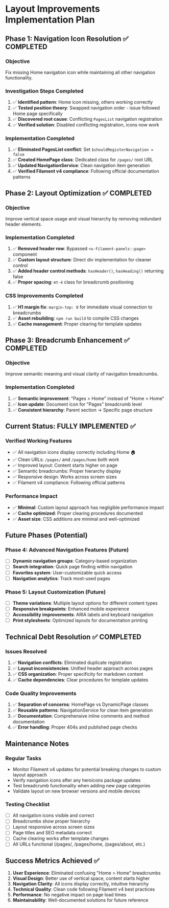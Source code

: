 # Layout Improvements Implementation Plan

## Phase 1: Navigation Icon Resolution ✅ COMPLETED

### Objective
Fix missing Home navigation icon while maintaining all other navigation functionality.

### Investigation Steps Completed
1. ✅ **Identified pattern**: Home icon missing, others working correctly
2. ✅ **Tested position theory**: Swapped navigation order - issue followed Home page specifically  
3. ✅ **Discovered root cause**: Conflicting `PagesList` navigation registration
4. ✅ **Verified solution**: Disabled conflicting registration, icons now work

### Implementation Completed
1. ✅ **Eliminated PagesList conflict**: Set `$shouldRegisterNavigation = false`
2. ✅ **Created HomePage class**: Dedicated class for `/pages/` root URL
3. ✅ **Updated NavigationService**: Clean navigation item generation
4. ✅ **Verified Filament v4 compliance**: Following official documentation patterns

## Phase 2: Layout Optimization ✅ COMPLETED

### Objective  
Improve vertical space usage and visual hierarchy by removing redundant header elements.

### Implementation Completed
1. ✅ **Removed header row**: Bypassed `<x-filament-panels::page>` component
2. ✅ **Custom layout structure**: Direct div implementation for cleaner control
3. ✅ **Added header control methods**: `hasHeader()`, `hasHeading()` returning false
4. ✅ **Proper spacing**: `mt-4` class for breadcrumb positioning

### CSS Improvements Completed
1. ✅ **H1 margin fix**: `margin-top: 0` for immediate visual connection to breadcrumbs
2. ✅ **Asset rebuilding**: `npm run build` to compile CSS changes
3. ✅ **Cache management**: Proper clearing for template updates

## Phase 3: Breadcrumb Enhancement ✅ COMPLETED

### Objective
Improve semantic meaning and visual clarity of navigation breadcrumbs.

### Implementation Completed  
1. ✅ **Semantic improvement**: "Pages > Home" instead of "Home > Home"
2. ✅ **Icon update**: Document icon for "Pages" breadcrumb level
3. ✅ **Consistent hierarchy**: Parent section → Specific page structure

## Current Status: FULLY IMPLEMENTED ✅

### Verified Working Features
- ✅ All navigation icons display correctly including Home 🏠
- ✅ Clean URLs: `/pages/` and `/pages/home` both work  
- ✅ Improved layout: Content starts higher on page
- ✅ Semantic breadcrumbs: Proper hierarchy display
- ✅ Responsive design: Works across screen sizes
- ✅ Filament v4 compliance: Following official patterns

### Performance Impact
- ✅ **Minimal**: Custom layout approach has negligible performance impact
- ✅ **Cache optimized**: Proper clearing procedures documented
- ✅ **Asset size**: CSS additions are minimal and well-optimized

## Future Phases (Potential)

### Phase 4: Advanced Navigation Features (Future)
- [ ] **Dynamic navigation groups**: Category-based organization
- [ ] **Search integration**: Quick page finding within navigation  
- [ ] **Favorites system**: User-customizable quick access
- [ ] **Navigation analytics**: Track most-used pages

### Phase 5: Layout Customization (Future)
- [ ] **Theme variations**: Multiple layout options for different content types
- [ ] **Responsive breakpoints**: Enhanced mobile experience
- [ ] **Accessibility improvements**: ARIA labels and keyboard navigation
- [ ] **Print stylesheets**: Optimized layouts for documentation printing

## Technical Debt Resolution ✅ COMPLETED

### Issues Resolved
1. ✅ **Navigation conflicts**: Eliminated duplicate registration
2. ✅ **Layout inconsistencies**: Unified header approach across pages  
3. ✅ **CSS organization**: Proper specificity for markdown content
4. ✅ **Cache dependencies**: Clear procedures for template updates

### Code Quality Improvements
1. ✅ **Separation of concerns**: HomePage vs DynamicPage classes
2. ✅ **Reusable patterns**: NavigationService for clean item generation
3. ✅ **Documentation**: Comprehensive inline comments and method documentation
4. ✅ **Error handling**: Proper 404s and published page checks

## Maintenance Notes

### Regular Tasks
- Monitor Filament v4 updates for potential breaking changes to custom layout approach
- Verify navigation icons after any heroicons package updates  
- Test breadcrumb functionality when adding new page categories
- Validate layout on new browser versions and mobile devices

### Testing Checklist
- [ ] All navigation icons visible and correct
- [ ] Breadcrumbs show proper hierarchy  
- [ ] Layout responsive across screen sizes
- [ ] Page titles and SEO metadata correct
- [ ] Cache clearing works after template changes
- [ ] All URLs functional (/pages/, /pages/home, /pages/about, etc.)

## Success Metrics Achieved ✅

1. **User Experience**: Eliminated confusing "Home > Home" breadcrumbs
2. **Visual Design**: Better use of vertical space, content starts higher
3. **Navigation Clarity**: All icons display correctly, intuitive hierarchy
4. **Technical Quality**: Clean code following Filament v4 best practices  
5. **Performance**: No negative impact on page load times
6. **Maintainability**: Well-documented solutions for future reference